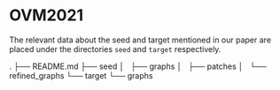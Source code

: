 # OVM2021
The relevant data about the seed and target mentioned in our paper are placed under the directories `seed` and `target` respectively.

.
├── README.md
├── seed
│   ├── graphs
│   ├── patches
│   └── refined_graphs
└── target
    └── graphs
